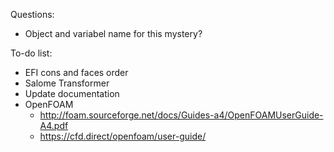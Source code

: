 Questions:
- Object and variabel name for this mystery?

To-do list:
- EFI cons and faces order
- Salome Transformer
- Update documentation
- OpenFOAM
  - http://foam.sourceforge.net/docs/Guides-a4/OpenFOAMUserGuide-A4.pdf
  - https://cfd.direct/openfoam/user-guide/


